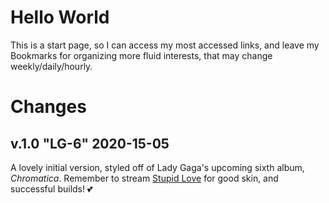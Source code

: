 # Hello World

This is a start page, so I can access my most accessed links, and leave my Bookmarks for organizing more fluid interests, that may change weekly/daily/hourly.

# Changes

## v.1.0 "LG-6" 2020-15-05

A lovely initial version, styled off of Lady Gaga's upcoming sixth album, _Chromatica_. Remember to stream [Stupid Love](https://www.youtube.com/watch?v=5L6xyaeiV58) for good skin, and successful builds! 💕

